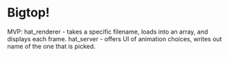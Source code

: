 # Bigtop!



MVP:
hat_renderer - takes a specific filename, loads into an array, and displays each frame.
hat_server - offers UI of animation choices, writes out name of the one that is picked.
